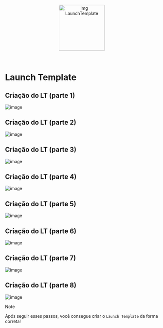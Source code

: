 <p align="center">
  <img src="https://github.com/user-attachments/assets/93e40c5c-0cb2-45fa-9035-a925a4409869" alt="Img LaunchTemplate" width="150">
</p>
<br>

# Launch Template

## Criação do LT (parte 1)
![image](https://github.com/user-attachments/assets/c003f33b-b3e9-4233-bf89-13a51cef61cf)

## Criação do LT (parte 2)
![image](https://github.com/user-attachments/assets/a7b1480c-ff1b-4e12-bb75-30acb7bd9292)

## Criação do LT (parte 3)

![image](https://github.com/user-attachments/assets/c3fb650c-19e5-4ea4-a38f-1d2d21c7915b)

## Criação do LT (parte 4)

![image](https://github.com/user-attachments/assets/0e9a0062-8fd5-48a9-aacd-73144718a155)

## Criação do LT (parte 5)

![image](https://github.com/user-attachments/assets/ebc0f591-b28b-4486-8e82-8a41dc31d04d)

## Criação do LT (parte 6)

![image](https://github.com/user-attachments/assets/db902fa7-2eaa-40c6-975d-f31a040fd340)

## Criação do LT (parte 7)

![image](https://github.com/user-attachments/assets/e15e79c4-7494-4a77-ac35-6747e0ad4999)

## Criação do LT (parte 8)

![image](https://github.com/user-attachments/assets/beb22991-f4ad-4b26-85d7-02afc7b0dba9)

> [!NOTE]
> Após seguir esses passos, você consegue criar o `Launch Template` da forma correta!